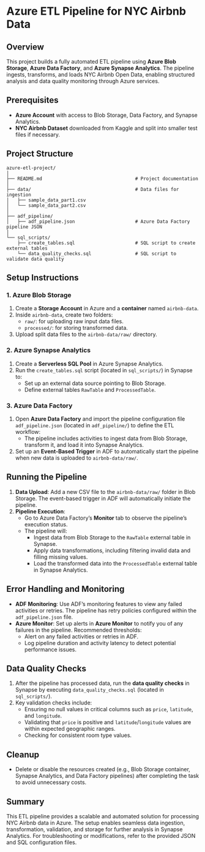 # Azure ETL Pipeline for NYC Airbnb Data

## Overview

This project builds a fully automated ETL pipeline using **Azure Blob Storage**, **Azure Data Factory**, and **Azure Synapse Analytics**. The pipeline ingests, transforms, and loads NYC Airbnb Open Data, enabling structured analysis and data quality monitoring through Azure services.

## Prerequisites

- **Azure Account** with access to Blob Storage, Data Factory, and Synapse Analytics.
- **NYC Airbnb Dataset** downloaded from Kaggle and split into smaller test files if necessary.

## Project Structure

```plaintext
azure-etl-project/
│
├── README.md                                  # Project documentation
│
├── data/                                      # Data files for ingestion                    
│   ├── sample_data_part1.csv
│   └── sample_data_part2.csv
│
├── adf_pipeline/
│   ├── adf_pipeline.json                      # Azure Data Factory pipeline JSON
│
└── sql_scripts/
    ├── create_tables.sql                      # SQL script to create external tables
    └── data_quality_checks.sql                # SQL script to validate data quality
```

## Setup Instructions

### 1. Azure Blob Storage

1. Create a **Storage Account** in Azure and a **container** named `airbnb-data`.
2. Inside `airbnb-data`, create two folders:
   - `raw/`: for uploading raw input data files.
   - `processed/`: for storing transformed data.
3. Upload split data files to the `airbnb-data/raw/` directory.

### 2. Azure Synapse Analytics

1. Create a **Serverless SQL Pool** in Azure Synapse Analytics.
2. Run the `create_tables.sql` script (located in `sql_scripts/`) in Synapse to:
   - Set up an external data source pointing to Blob Storage.
   - Define external tables `RawTable` and `ProcessedTable`.

### 3. Azure Data Factory

1. Open **Azure Data Factory** and import the pipeline configuration file `adf_pipeline.json` (located in `adf_pipeline/`) to define the ETL workflow:
   - The pipeline includes activities to ingest data from Blob Storage, transform it, and load it into Synapse Analytics.
2. Set up an **Event-Based Trigger** in ADF to automatically start the pipeline when new data is uploaded to `airbnb-data/raw/`.

## Running the Pipeline

1. **Data Upload**: Add a new CSV file to the `airbnb-data/raw/` folder in Blob Storage. The event-based trigger in ADF will automatically initiate the pipeline.
2. **Pipeline Execution**: 
   - Go to Azure Data Factory’s **Monitor** tab to observe the pipeline’s execution status.
   - The pipeline will:
      - Ingest data from Blob Storage to the `RawTable` external table in Synapse.
      - Apply data transformations, including filtering invalid data and filling missing values.
      - Load the transformed data into the `ProcessedTable` external table in Synapse Analytics.

## Error Handling and Monitoring

- **ADF Monitoring**: Use ADF’s monitoring features to view any failed activities or retries. The pipeline has retry policies configured within the `adf_pipeline.json` file.
- **Azure Monitor**: Set up alerts in **Azure Monitor** to notify you of any failures in the pipeline. Recommended thresholds:
   - Alert on any failed activities or retries in ADF.
   - Log pipeline duration and activity latency to detect potential performance issues.
   
## Data Quality Checks

1. After the pipeline has processed data, run the **data quality checks** in Synapse by executing `data_quality_checks.sql` (located in `sql_scripts/`).
2. Key validation checks include:
   - Ensuring no null values in critical columns such as `price`, `latitude`, and `longitude`.
   - Validating that `price` is positive and `latitude`/`longitude` values are within expected geographic ranges.
   - Checking for consistent room type values.

## Cleanup

- Delete or disable the resources created (e.g., Blob Storage container, Synapse Analytics, and Data Factory pipelines) after completing the task to avoid unnecessary costs.

## Summary

This ETL pipeline provides a scalable and automated solution for processing NYC Airbnb data in Azure. The setup enables seamless data ingestion, transformation, validation, and storage for further analysis in Synapse Analytics. For troubleshooting or modifications, refer to the provided JSON and SQL configuration files.